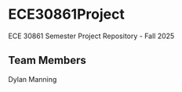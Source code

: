 # ECE30861Project
ECE 30861 Semester Project Repository - Fall 2025
  
Team Members
----------------
Dylan Manning

